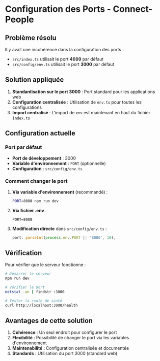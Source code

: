# Configuration des Ports - Connect-People

## Problème résolu

Il y avait une incohérence dans la configuration des ports :
- `src/index.ts` utilisait le port **4000** par défaut
- `src/config/env.ts` utilisait le port **3000** par défaut

## Solution appliquée

1. **Standardisation sur le port 3000** : Port standard pour les applications web
2. **Configuration centralisée** : Utilisation de `env.ts` pour toutes les configurations
3. **Import centralisé** : L'import de `env` est maintenant en haut du fichier `index.ts`

## Configuration actuelle

### Port par défaut
- **Port de développement** : 3000
- **Variable d'environnement** : `PORT` (optionnelle)
- **Configuration** : `src/config/env.ts`

### Comment changer le port

1. **Via variable d'environnement** (recommandé) :
   ```bash
   PORT=8080 npm run dev
   ```

2. **Via fichier .env** :
   ```
   PORT=8080
   ```

3. **Modification directe** dans `src/config/env.ts` :
   ```typescript
   port: parseInt(process.env.PORT || '8080', 10),
   ```

## Vérification

Pour vérifier que le serveur fonctionne :
```bash
# Démarrer le serveur
npm run dev

# Vérifier le port
netstat -an | findstr :3000

# Tester la route de santé
curl http://localhost:3000/health
```

## Avantages de cette solution

1. **Cohérence** : Un seul endroit pour configurer le port
2. **Flexibilité** : Possibilité de changer le port via les variables d'environnement
3. **Maintenabilité** : Configuration centralisée et documentée
4. **Standards** : Utilisation du port 3000 (standard web)






